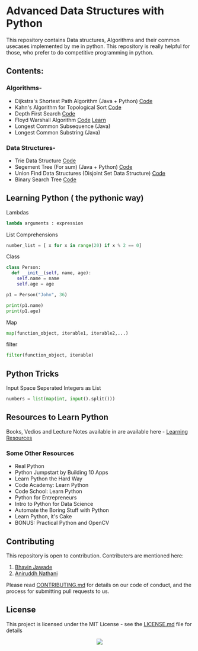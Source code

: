 # Advanced Data Structures with Python

This repository contains Data structures, Algorithms and their common usecases implemented by me in python. This repository is really helpful for those, who prefer to do competitive programming in python. 

## Contents:

### Algorithms-

* Dijkstra's Shortest Path Algorithm (Java + Python) [Code](DijkstraShortestReach.py)
* Kahn's Algorithm for Topological Sort     [Code](Kahns_Algo_Topologicalsort.py)
* Depth First Search [Code](DFS.py)
* Floyd Warshall Algorithm [Code](Floyd_Warshall_Algorithm.py) [Learn](Floyd_Warshall_Algorithm.md)
* Longest Common Subsequence (Java)
* Longest Common Substring (Java)

### Data Structures-
* Trie Data Structure [Code](Trie_Data_Structure.py)
* Segement Tree (For sum) (Java + Python)   [Code](segment_Tree.py)
* Union Find Data Structures (Disjoint Set Data Structure) [Code](UnionFindDS.py)
* Binary Search Tree [Code](BST.py)

## Learning Python ( the pythonic way)

Lambdas <br>
```python
lambda arguments : expression
```

List Comprehensions <br>
```python
number_list = [ x for x in range(20) if x % 2 == 0]
```

Class <br>
```python
class Person:
  def __init__(self, name, age):
    self.name = name
    self.age = age

p1 = Person("John", 36)

print(p1.name)
print(p1.age)
```
Map <br>
```python
map(function_object, iterable1, iterable2,...)
```

filter <br>
```python
filter(function_object, iterable)
```
## Python Tricks

Input Space Seperated Integers as List<br>
```python
numbers = list(map(int, input().split()))
```


## Resources to Learn Python

Books, Vedios and Lecture Notes available in are available here - [Learning Resources](https://github.com/bhavinjawade/Advanced-Data-Structures-with-Python/tree/master/Learning%20Resources)

### Some Other Resources 

* Real Python
* Python Jumpstart by Building 10 Apps
* Learn Python the Hard Way
* Code Academy: Learn Python
* Code School: Learn Python
* Python for Entrepreneurs
* Intro to Python for Data Science
* Automate the Boring Stuff with Python
* Learn Python, it's Cake
* BONUS: Practical Python and OpenCV
 

## Contributing

This repository is open to contribution.
Contributers are mentioned here:  

1) [Bhavin Jawade](https://www.linkedin.com/in/bhavinjawade/)
2) [Aniruddh Nathani](https://www.linkedin.com/in/aniruddh-n-b7626699/)

Please read [CONTRIBUTING.md](https://gist.github.com/PurpleBooth/b24679402957c63ec426) for details on our code of conduct, and the process for submitting pull requests to us.

## License

This project is licensed under the MIT License - see the [LICENSE.md](LICENSE.md) file for details

<div style="text-align:center"><img src ="http://www.pngall.com/wp-content/uploads/2016/05/Python-Logo-PNG-Image.png" /></div>